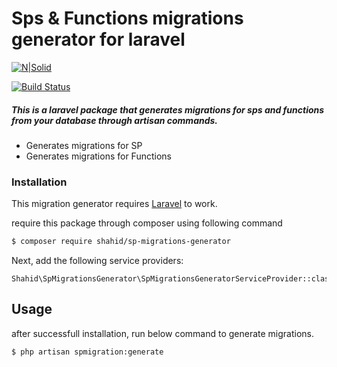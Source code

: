 # Sps & Functions migrations generator for laravel

[![N|Solid](https://shahidullahkhan.com/images/powered.png)](https://shahidullahkhan.com)

[![Build Status](https://shahidullahkhan.com/images/passing.svg)](https://travis-ci.org/joemccann/dillinger)

##### This is a laravel package that generates migrations for sps and functions from your database through artisan commands.

  - Generates migrations for SP
  - Generates migrations for Functions

### Installation

This migration generator requires [Laravel](https://laravel.com/) to work.

require this package through composer using following command

```sh
$ composer require shahid/sp-migrations-generator
```
Next, add the following service providers:
```
Shahid\SpMigrationsGenerator\SpMigrationsGeneratorServiceProvider::class,
```
## Usage
after successfull installation, run below command to generate migrations.
```sh
$ php artisan spmigration:generate
```
